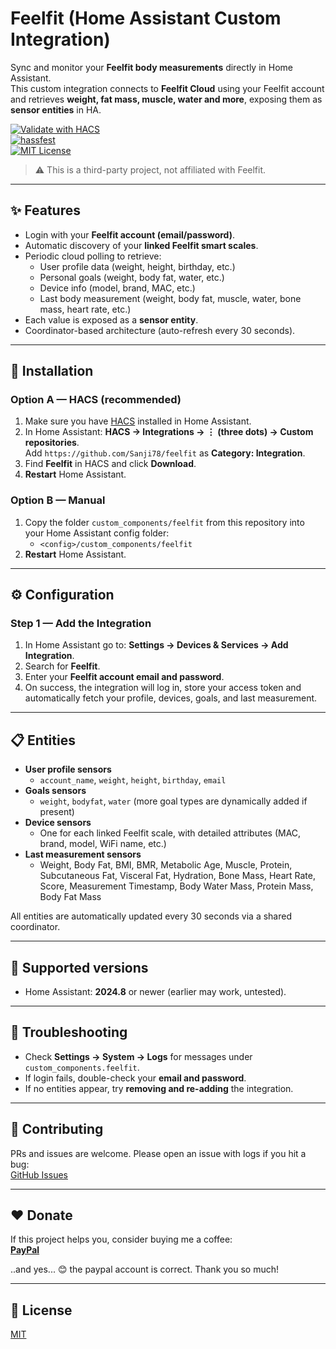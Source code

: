 # Feelfit (Home Assistant Custom Integration)

Sync and monitor your **Feelfit body measurements** directly in Home Assistant.  
This custom integration connects to **Feelfit Cloud** using your Feelfit account and retrieves **weight, fat mass, muscle, water and more**, exposing them as **sensor entities** in HA.

[![Validate with HACS](https://img.shields.io/badge/HACS-validated-41BDF5)](https://hacs.xyz/)  
[![hassfest](https://img.shields.io/badge/hassfest-passing-brightgreen)](https://developers.home-assistant.io/docs/creating_integration_manifest/)  
[![MIT License](https://img.shields.io/badge/license-MIT-informational)](LICENSE.md)

> ⚠️ This is a third-party project, not affiliated with Feelfit.

---

## ✨ Features

- Login with your **Feelfit account (email/password)**.  
- Automatic discovery of your **linked Feelfit smart scales**.  
- Periodic cloud polling to retrieve:
  - User profile data (weight, height, birthday, etc.)  
  - Personal goals (weight, body fat, water, etc.)  
  - Device info (model, brand, MAC, etc.)  
  - Last body measurement (weight, body fat, muscle, water, bone mass, heart rate, etc.)  
- Each value is exposed as a **sensor entity**.  
- Coordinator-based architecture (auto-refresh every 30 seconds).  

---

## 🔧 Installation

### Option A — HACS (recommended)
1. Make sure you have [HACS](https://hacs.xyz/) installed in Home Assistant.
2. In Home Assistant: **HACS → Integrations → ⋮ (three dots) → Custom repositories**.  
   Add `https://github.com/Sanji78/feelfit` as **Category: Integration**.
3. Find **Feelfit** in HACS and click **Download**.
4. **Restart** Home Assistant.

### Option B — Manual
1. Copy the folder `custom_components/feelfit` from this repository into your Home Assistant config folder:
   - `<config>/custom_components/feelfit`
2. **Restart** Home Assistant.

---

## ⚙️ Configuration

### Step 1 — Add the Integration
1. In Home Assistant go to: **Settings → Devices & Services → Add Integration**.  
2. Search for **Feelfit**.  
3. Enter your **Feelfit account email and password**.  
4. On success, the integration will log in, store your access token and automatically fetch your profile, devices, goals, and last measurement.

---

## 📋 Entities

- **User profile sensors**
  - `account_name`, `weight`, `height`, `birthday`, `email`
- **Goals sensors**  
  - `weight`, `bodyfat`, `water` (more goal types are dynamically added if present)
- **Device sensors**  
  - One for each linked Feelfit scale, with detailed attributes (MAC, brand, model, WiFi name, etc.)
- **Last measurement sensors**
  - Weight, Body Fat, BMI, BMR, Metabolic Age, Muscle, Protein, Subcutaneous Fat, Visceral Fat, Hydration, Bone Mass, Heart Rate, Score, Measurement Timestamp, Body Water Mass, Protein Mass, Body Fat Mass  

All entities are automatically updated every 30 seconds via a shared coordinator.

---

## 🧪 Supported versions
- Home Assistant: **2024.8** or newer (earlier may work, untested).

---

## 🐞 Troubleshooting
- Check **Settings → System → Logs** for messages under `custom_components.feelfit`.  
- If login fails, double-check your **email and password**.  
- If no entities appear, try **removing and re-adding** the integration.

---

## 🙌 Contributing
PRs and issues are welcome. Please open an issue with logs if you hit a bug:  
[GitHub Issues](https://github.com/Sanji78/feelfit/issues)

---

## ❤️ Donate
If this project helps you, consider buying me a coffee:  
**[PayPal](https://www.paypal.me/elenacapasso80)**

..and yes... 😊 the paypal account is correct. Thank you so much!

---

## 📜 License
[MIT](LICENSE.md)
